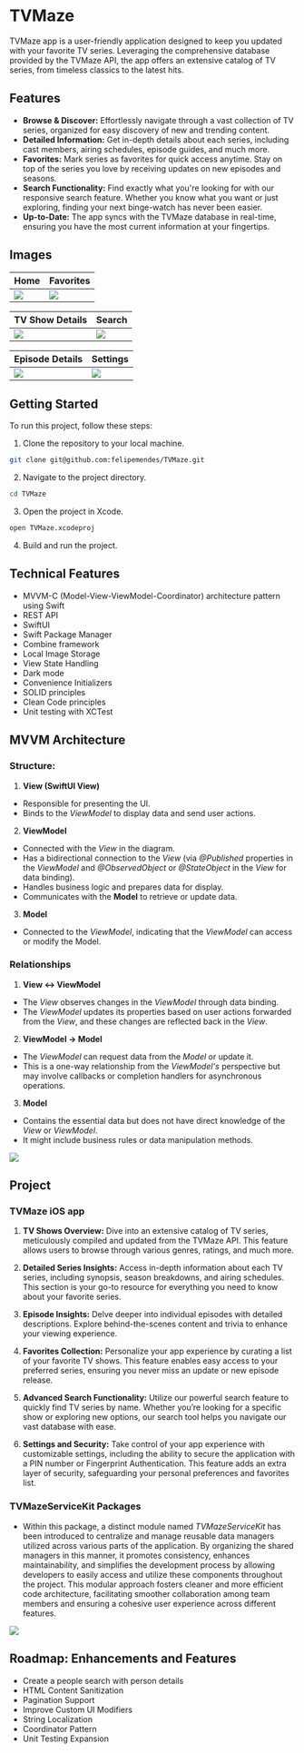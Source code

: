 # TVMaze

TVMaze app is a user-friendly application designed to keep you updated with your favorite TV series. Leveraging the comprehensive database provided by the TVMaze API, the app offers an extensive catalog of TV series, from timeless classics to the latest hits.

## Features

- **Browse & Discover:** Effortlessly navigate through a vast collection of TV series, organized for easy discovery of new and trending content.
- **Detailed Information:** Get in-depth details about each series, including cast members, airing schedules, episode guides, and much more.
- **Favorites:** Mark series as favorites for quick access anytime. Stay on top of the series you love by receiving updates on new episodes and seasons.
- **Search Functionality:** Find exactly what you're looking for with our responsive search feature. Whether you know what you want or just exploring, finding your next binge-watch has never been easier.
- **Up-to-Date:** The app syncs with the TVMaze database in real-time, ensuring you have the most current information at your fingertips.

## Images

| Home    | Favorites |
| -------- | ------- |
| <img src="https://github.com/felipemendes/TVMaze/assets/3712089/50c933f6-f707-47fd-9e60-f136a903a131">  | <img src="https://github.com/felipemendes/TVMaze/assets/3712089/9d64328c-6b68-434d-85ae-0145a8c7691c">     |

| TV Show Details    | Search |
| -------- | ------- |
| <img src="https://github.com/felipemendes/TVMaze/assets/3712089/a9d88e10-49cb-48ff-b0a8-09e3abf6bf8a">  | <img src="https://github.com/felipemendes/TVMaze/assets/3712089/05ad3525-1a41-42c0-b1b4-52c184cfd976">    |

| Episode Details    | Settings |
| -------- | ------- |
| <img src="https://github.com/felipemendes/TVMaze/assets/3712089/7f6af9fc-dcbf-41cd-9ad6-9d08bd42bbae">  | <img src="https://github.com/felipemendes/TVMaze/assets/3712089/c0fe22cc-5406-4526-b5e4-38df6db1fa22">    |

## Getting Started

To run this project, follow these steps:

1. Clone the repository to your local machine.
```bash
git clone git@github.com:felipemendes/TVMaze.git
```

2. Navigate to the project directory.
```bash
cd TVMaze
```

3. Open the project in Xcode.
```bash
open TVMaze.xcodeproj
```

4. Build and run the project.

## Technical Features

- MVVM-C (Model-View-ViewModel-Coordinator) architecture pattern using Swift
- REST API
- SwiftUI
- Swift Package Manager
- Combine framework
- Local Image Storage
- View State Handling
- Dark mode
- Convenience Initializers
- SOLID principles
- Clean Code principles
- Unit testing with XCTest

## MVVM Architecture

### Structure:

1. **View (SwiftUI View)**
- Responsible for presenting the UI.
- Binds to the *ViewModel* to display data and send user actions.

2. **ViewModel**
- Connected with the *View* in the diagram.
- Has a bidirectional connection to the *View* (via *@Published* properties in the *ViewModel* and *@ObservedObject* or *@StateObject* in the *View* for data binding).
- Handles business logic and prepares data for display.
- Communicates with the **Model** to retrieve or update data.

3. **Model**
- Connected to the *ViewModel*, indicating that the *ViewModel* can access or modify the Model.

### Relationships

1. **View <-> ViewModel**
- The *View* observes changes in the *ViewModel* through data binding.
- The *ViewModel* updates its properties based on user actions forwarded from the *View*, and these changes are reflected back in the *View*.

2. **ViewModel -> Model**
- The *ViewModel* can request data from the *Model* or update it.
- This is a one-way relationship from the *ViewModel's* perspective but may involve callbacks or completion handlers for asynchronous operations.

3. **Model**
- Contains the essential data but does not have direct knowledge of the *View* or *ViewModel*.
- It might include business rules or data manipulation methods.

<img src="https://github.com/felipemendes/TVMaze/assets/3712089/ee76dd68-38b1-4e07-b04c-e79afb1c7087">

## Project 

### TVMaze iOS app

1. **TV Shows Overview:** Dive into an extensive catalog of TV series, meticulously compiled and updated from the TVMaze API. This feature allows users to browse through various genres, ratings, and much more.

2. **Detailed Series Insights:** Access in-depth information about each TV series, including synopsis, season breakdowns, and airing schedules. This section is your go-to resource for everything you need to know about your favorite series.

3. **Episode Insights:** Delve deeper into individual episodes with detailed descriptions. Explore behind-the-scenes content and trivia to enhance your viewing experience.

4. **Favorites Collection:** Personalize your app experience by curating a list of your favorite TV shows. This feature enables easy access to your preferred series, ensuring you never miss an update or new episode release.

5. **Advanced Search Functionality:** Utilize our powerful search feature to quickly find TV series by name. Whether you’re looking for a specific show or exploring new options, our search tool helps you navigate our vast database with ease.

6. **Settings and Security:** Take control of your app experience with customizable settings, including the ability to secure the application with a PIN number or Fingerprint Authentication. This feature adds an extra layer of security, safeguarding your personal preferences and favorites list.

### TVMazeServiceKit Packages
- Within this package, a distinct module named *TVMazeServiceKit* has been introduced to centralize and manage reusable data managers utilized across various parts of the application. By organizing the shared managers in this manner, it promotes consistency, enhances maintainability, and simplifies the development process by allowing developers to easily access and utilize these components throughout the project. This modular approach fosters cleaner and more efficient code architecture, facilitating smoother collaboration among team members and ensuring a cohesive user experience across different features.

<img src="https://github.com/felipemendes/TVMaze/assets/3712089/69d50856-d92e-4cce-b82d-8e1f2475ecbf">

## Roadmap: Enhancements and Features

- Create a people search with person details
- HTML Content Sanitization
- Pagination Support
- Improve Custom UI Modifiers
- String Localization
- Coordinator Pattern
- Unit Testing Expansion
